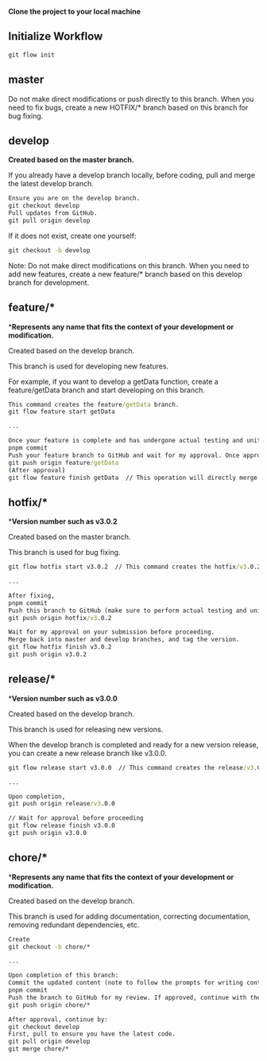 **Clone the project to your local machine**

## Initialize Workflow

```cmd
git flow init
```



## master

Do not make direct modifications or push directly to this branch. When you need to fix bugs, create a new HOTFIX/* branch based on this branch for bug fixing.



## develop

**Created based on the master branch.**

If you already have a develop branch locally, before coding, pull and merge the latest develop branch.

```cmd
Ensure you are on the develop branch.
git checkout develop
Pull updates from GitHub.
git pull origin develop
```

If it does not exist, create one yourself:

```cmd
git checkout -b develop
```

Note: Do not make direct modifications on this branch. When you need to add new features, create a new feature/* branch based on this develop branch for development.



## feature/*

***Represents any name that fits the context of your development or modification.**

Created based on the develop branch.

This branch is used for developing new features.

For example, if you want to develop a getData function, create a feature/getData branch and start developing on this branch.

```cmd
This command creates the feature/getData branch.
git flow feature start getData

...

Once your feature is complete and has undergone actual testing and unit tests, you can proceed to commit.
pnpm commit
Push your feature branch to GitHub and wait for my approval. Once approved, continue with the following steps.
git push origin feature/getData 
(After approval)
git flow feature finish getData  // This operation will directly merge into the develop branch 
```



## hotfix/*

***Version number such as v3.0.2**

Created based on the master branch.

This branch is used for bug fixing.

```cmd
git flow hotfix start v3.0.2  // This command creates the hotfix/v3.0.2 branch 

...

After fixing,
pnpm commit
Push this branch to GitHub (make sure to perform actual testing and unit tests beforehand).
git push origin hotfix/v3.0.2

Wait for my approval on your submission before proceeding.
Merge back into master and develop branches, and tag the version.
git flow hotfix finish v3.0.2
git push origin v3.0.2
```



## release/*

***Version number such as v3.0.0**

Created based on the develop branch.

This branch is used for releasing new versions.

When the develop branch is completed and ready for a new version release, you can create a new release branch like v3.0.0.

```cmd
git flow release start v3.0.0  // This command creates the release/v3.0.0 branch 

...

Upon completion,
git push origin release/v3.0.0

// Wait for approval before proceeding
git flow release finish v3.0.0
git push origin v3.0.0
```



## chore/*

***Represents any name that fits the context of your development or modification.**

Created based on the develop branch.

This branch is used for adding documentation, correcting documentation, removing redundant dependencies, etc.

```cmd
Create
git checkout -b chore/*

...

Upon completion of this branch:
Commit the updated content (note to follow the prompts for writing content).
pnpm commit  
Push the branch to GitHub for my review. If approved, continue with the following steps.
git push origin chore/*

After approval, continue by:
git checkout develop
First, pull to ensure you have the latest code.
git pull origin develop
git merge chore/*
```